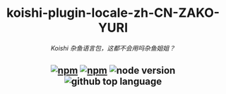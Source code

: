 <div align="center">

# koishi-plugin-locale-zh-CN-ZAKO-YURI

_Koishi 杂鱼语言包，这都不会用吗杂鱼姐姐？_

## [![npm](https://img.shields.io/npm/v/koishi-plugin-locale-zh-cn-zako-yuri)](https://www.npmjs.com/package/koishi-plugin-locale-zh-cn-zako-yuri) [![npm](https://img.shields.io/npm/dm/koishi-plugin-locale-zh-cn-zako-yuri)](https://www.npmjs.com/package/koishi-plugin-locale-zh-cn-zako-yuri) ![node version](https://img.shields.io/badge/node-%3E=18-green) ![github top language](https://img.shields.io/github/languages/top/dingyi222666/koishi-plugin-locale-zh-CN-ZAKO?logo=github)

</div>

